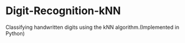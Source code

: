 # Digit-Recognition-kNN
Classifying handwritten digits using the kNN algorithm.(Implemented in Python)
